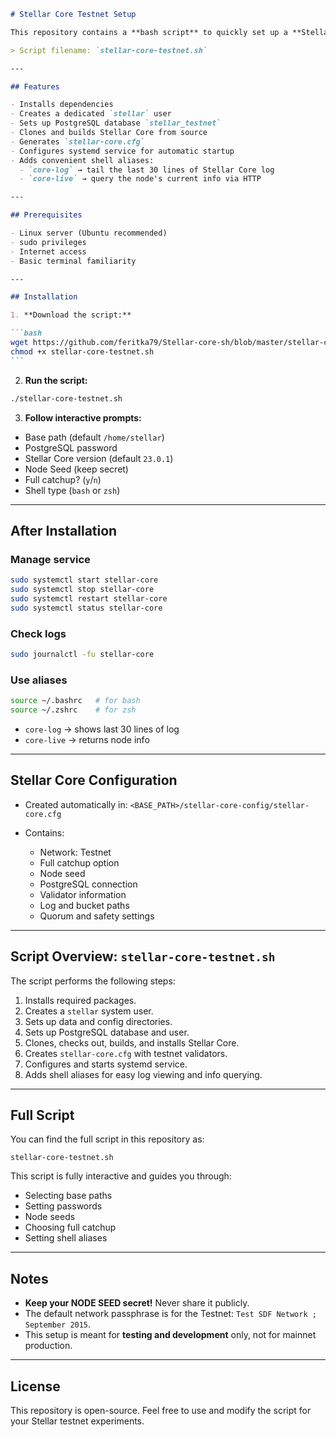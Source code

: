 ````markdown
# Stellar Core Testnet Setup

This repository contains a **bash script** to quickly set up a **Stellar Core node** on the **Testnet**.

> Script filename: `stellar-core-testnet.sh`

---

## Features

- Installs dependencies
- Creates a dedicated `stellar` user
- Sets up PostgreSQL database `stellar_testnet`
- Clones and builds Stellar Core from source
- Generates `stellar-core.cfg`
- Configures systemd service for automatic startup
- Adds convenient shell aliases:
  - `core-log` → tail the last 30 lines of Stellar Core log
  - `core-live` → query the node's current info via HTTP

---

## Prerequisites

- Linux server (Ubuntu recommended)
- sudo privileges
- Internet access
- Basic terminal familiarity

---

## Installation

1. **Download the script:**

```bash
wget https://github.com/feritka79/Stellar-core-sh/blob/master/stellar-core-testnet.sh
chmod +x stellar-core-testnet.sh
```
````

2. **Run the script:**

```bash
./stellar-core-testnet.sh
```

3. **Follow interactive prompts:**

- Base path (default `/home/stellar`)
- PostgreSQL password
- Stellar Core version (default `23.0.1`)
- Node Seed (keep secret)
- Full catchup? (`y`/`n`)
- Shell type (`bash` or `zsh`)

---

## After Installation

### Manage service

```bash
sudo systemctl start stellar-core
sudo systemctl stop stellar-core
sudo systemctl restart stellar-core
sudo systemctl status stellar-core
```

### Check logs

```bash
sudo journalctl -fu stellar-core
```

### Use aliases

```bash
source ~/.bashrc   # for bash
source ~/.zshrc    # for zsh
```

- `core-log` → shows last 30 lines of log
- `core-live` → returns node info

---

## Stellar Core Configuration

- Created automatically in: `<BASE_PATH>/stellar-core-config/stellar-core.cfg`
- Contains:

  - Network: Testnet
  - Full catchup option
  - Node seed
  - PostgreSQL connection
  - Validator information
  - Log and bucket paths
  - Quorum and safety settings

---

## Script Overview: `stellar-core-testnet.sh`

The script performs the following steps:

1. Installs required packages.
2. Creates a `stellar` system user.
3. Sets up data and config directories.
4. Sets up PostgreSQL database and user.
5. Clones, checks out, builds, and installs Stellar Core.
6. Creates `stellar-core.cfg` with testnet validators.
7. Configures and starts systemd service.
8. Adds shell aliases for easy log viewing and info querying.

---

## Full Script

You can find the full script in this repository as:

```
stellar-core-testnet.sh
```

This script is fully interactive and guides you through:

- Selecting base paths
- Setting passwords
- Node seeds
- Choosing full catchup
- Setting shell aliases

---

## Notes

- **Keep your NODE SEED secret!** Never share it publicly.
- The default network passphrase is for the Testnet: `Test SDF Network ; September 2015`.
- This setup is meant for **testing and development** only, not for mainnet production.

---

## License

This repository is open-source. Feel free to use and modify the script for your Stellar testnet experiments.
